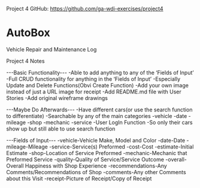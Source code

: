 Project 4 GitHub:
https://github.com/ga-wdi-exercises/project4


# AutoBox
Vehicle Repair and Maintenance Log

Project 4 Notes

---Basic Functionality---
-Able to add anything to any of the ‘Fields of Input’
-Full CRUD functionality for anything in the ‘Fields of Input’
  -Especially Update and Delete Functions(Obvi Create Function)
-Add your own image instead of just a URL image for receipt
-Add README.md file with User Stories
-Add original wireframe drawings

---Maybe Do Afterwards---
-Have different cars(or use the search function to differentiate)
-Searchable by any of the main categories
  -vehicle
  -date
  -mileage
  -shop
  -mechanic
  -service
-User LogIn Function
  -So only their cars show up but still able to use search function

---Fields of Input---
-vehicle-Vehicle Make, Model and Color
-date-Date
-mileage-Mileage
-service-Service(s) Preformed
-cost-Cost
-estimate-Initial Estimate
-shop-Location of Service Preformed
-mechanic-Mechanic that Preformed Service
-quality-Quality of Service/Service Outcome
-overall-Overall Happiness with Shop Experience
-recommendations-Any Comments/Recommendations of Shop
-comments-Any other Comments about this Visit
-receipt-Picture of Receipt/Copy of Receipt
